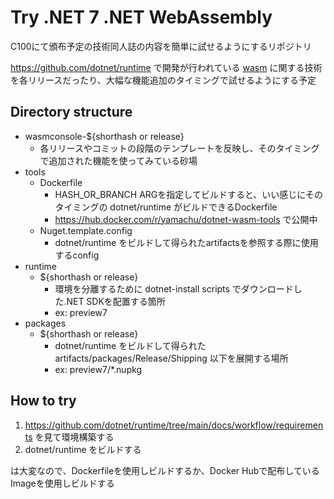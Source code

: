 # Try .NET 7 .NET WebAssembly

C100にて頒布予定の技術同人誌の内容を簡単に試せるようにするリポジトリ

https://github.com/dotnet/runtime で開発が行われている [wasm](https://github.com/dotnet/runtime/tree/main/src/mono/wasm) に関する技術を各リリースだったり、大幅な機能追加のタイミングで試せるようにする予定

## Directory structure

- wasmconsole-${shorthash or release}
  - 各リリースやコミットの段階のテンプレートを反映し、そのタイミングで追加された機能を使ってみている砂場
- tools
  - Dockerfile
    - HASH_OR_BRANCH ARGを指定してビルドすると、いい感じにそのタイミングの dotnet/runtime がビルドできるDockerfile
    - https://hub.docker.com/r/yamachu/dotnet-wasm-tools で公開中
  - Nuget.template.config
    - dotnet/runtime をビルドして得られたartifactsを参照する際に使用するconfig
- runtime
  - ${shorthash or release}
    - 環境を分離するために dotnet-install scripts でダウンロードした.NET SDKを配置する箇所
    - ex: preview7
- packages
  - ${shorthash or release}
    - dotnet/runtime をビルドして得られた artifacts/packages/Release/Shipping 以下を展開する場所
    - ex: preview7/*.nupkg

## How to try

1. https://github.com/dotnet/runtime/tree/main/docs/workflow/requirements を見て環境構築する
2. dotnet/runtime をビルドする

は大変なので、Dockerfileを使用しビルドするか、Docker Hubで配布しているImageを使用しビルドする
